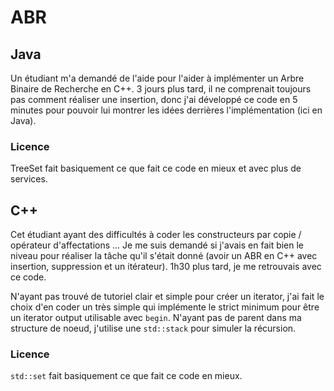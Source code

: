 # ABR

## Java

Un étudiant m'a demandé de l'aide pour l'aider à implémenter un Arbre Binaire
de Recherche en C++. 3 jours plus tard, il ne comprenait toujours pas comment
réaliser une insertion, donc j'ai développé ce code en 5 minutes pour pouvoir
lui montrer les idées derrières l'implémentation (ici en Java).

### Licence

TreeSet fait basiquement ce que fait ce code en mieux et avec plus de
services.


## C++

Cet étudiant ayant des difficultés à coder les constructeurs par copie /
opérateur d'affectations … Je me suis demandé si j'avais en fait bien le niveau
pour réaliser la tâche qu'il s'était donné (avoir un ABR en C++ avec insertion,
suppression et un itérateur). 1h30 plus tard, je me retrouvais avec ce code.

N'ayant pas trouvé de tutoriel clair et simple pour créer un iterator, j'ai fait
le choix d'en coder un très simple qui implémente le strict minimum pour être
un iterator output utilisable avec `begin`. N'ayant pas de parent dans ma
structure de noeud, j'utilise une `std::stack` pour simuler la récursion.


### Licence

`std::set` fait basiquement ce que fait ce code en mieux.
